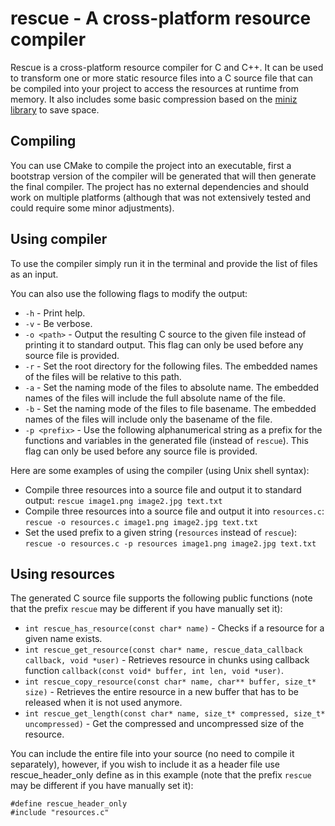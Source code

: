 # rescue - A cross-platform resource compiler

Rescue is a cross-platform resource compiler for C and C++. It can be used to transform one or more static resource files into a C source file that can be compiled into your project to access the resources at runtime from memory. It also includes some basic compression based on the [miniz library](https://code.google.com/p/miniz/) to save space.

## Compiling

You can use CMake to compile the project into an executable, first a bootstrap version of the compiler will be generated that will then generate the final compiler. The project has no external dependencies and should work on multiple platforms (although that was not extensively tested and could require some minor adjustments).

## Using compiler

To use the compiler simply run it in the terminal and provide the list of files as an input.

You can also use the following flags to modify the output:

 * `-h` - Print help.
 * `-v` - Be verbose.
 * `-o <path>` - Output the resulting C source to the given file instead of printing it to standard output. This flag can only be used before any source file is provided.
 * `-r` - Set the root directory for the following files. The embedded names of the files will be relative to this path.
 * `-a` - Set the naming mode of the files to absolute name. The embedded names of the files will include the full absolute name of the file.
 * `-b` - Set the naming mode of the files to file basename. The embedded names of the files will include only the basename of the file.
 * `-p <prefix>` - Use the following alphanumerical string as a prefix for the functions and variables in the generated file (instead of `rescue`). This flag can only be used before any source file is provided.

Here are some examples of using the compiler (using Unix shell syntax):

 * Compile three resources into a source file and output it to standard output: `rescue image1.png image2.jpg text.txt`
 * Compile three resources into a source file and output it into `resources.c`: `rescue -o resources.c image1.png image2.jpg text.txt`
 * Set the used prefix to a given string (`resources` instead of `rescue`): `rescue -o resources.c -p resources image1.png image2.jpg text.txt`

## Using resources

The generated C source file supports the following public functions (note that the prefix `rescue` may be different if you have manually set it):

 * `int rescue_has_resource(const char* name)` - Checks if a resource for a given name exists.
 * `int rescue_get_resource(const char* name, rescue_data_callback callback, void *user)` - Retrieves resource in chunks using callback function `callback(const void* buffer, int len, void *user)`.
 * `int rescue_copy_resource(const char* name, char** buffer, size_t* size)` - Retrieves the entire resource in a new buffer that has to be released when it is not used anymore.
 * `int rescue_get_length(const char* name, size_t* compressed, size_t* uncompressed)` - Get the compressed and uncompressed size of the resource.

You can include the entire file into your source (no need to compile it separately), however, if you wish to include it as a header file use rescue_header_only define as in this example (note that the prefix `rescue` may be different if you have manually set it):

```
#define rescue_header_only
#include "resources.c"
```


